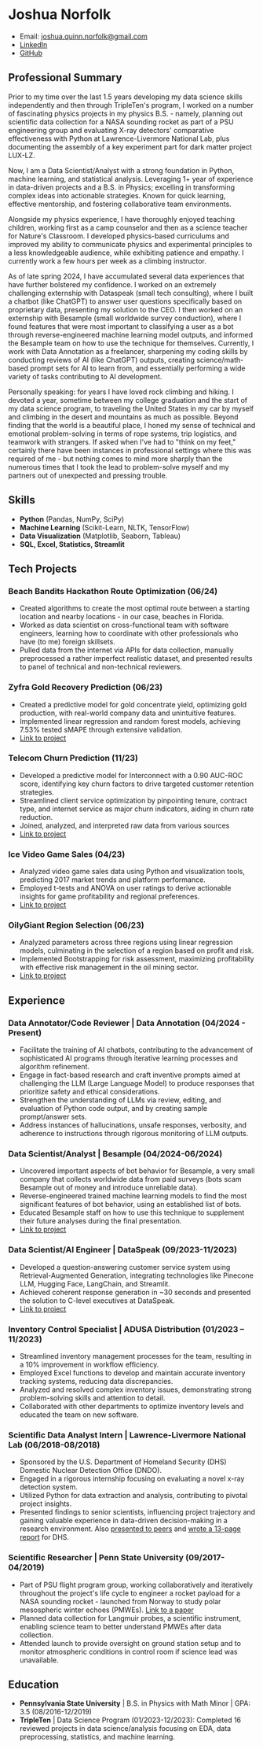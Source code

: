 # Joshua Norfolk
- Email: joshua.quinn.norfolk@gmail.com
- [LinkedIn](https://www.linkedin.com/in/joshua-norfolk/) 
- [GitHub](https://github.com/jnorfolk) 

## Professional Summary
Prior to my time over the last 1.5 years developing my data science skills independently and then through TripleTen's program, I worked on a number of fascinating physics projects in my physics B.S. - namely, planning out scientific data collection for a NASA sounding rocket as part of a PSU engineering group and evaluating X-ray detectors' comparative effectiveness with Python at Lawrence-Livermore National Lab, plus documenting the assembly of a key experiment part for dark matter project LUX-LZ. 

Now, I am a Data Scientist/Analyst with a strong foundation in Python, machine learning, and statistical analysis. Leveraging 1+ year of experience in data-driven projects and a B.S. in Physics; excelling in transforming complex ideas into actionable strategies. Known for quick learning, effective mentorship, and fostering collaborative team environments. 

Alongside my physics experience, I have thoroughly enjoyed teaching children, working first as a camp counselor and then as a science teacher for Nature's Classroom. I developed physics-based curriculums and improved my ability to communicate physics and experimental principles to a less knowledgeable audience, while exhibiting patience and empathy. I currently work a few hours per week as a climbing instructor.

As of late spring 2024, I have accumulated several data experiences that have further bolstered my confidence. I worked on an extremely challenging externship with Dataspeak (small tech consulting), where I built a chatbot (like ChatGPT) to answer user questions specifically based on proprietary data, presenting my solution to the CEO. I then worked on an externship with Besample (small worldwide survey conduction), where I found features that were most important to classifying a user as a bot through reverse-engineered machine learning model outputs, and informed the Besample team on how to use the technique for themselves. Currently, I work with Data Annotation as a freelancer, sharpening my coding skills by conducting reviews of AI (like ChatGPT) outputs, creating science/math-based prompt sets for AI to learn from, and essentially performing a wide variety of tasks contributing to AI development.

Personally speaking: for years I have loved rock climbing and hiking. I devoted a year, sometime between my college graduation and the start of my data science program, to traveling the United States in my car by myself and climbing in the desert and mountains as much as possible. Beyond finding that the world is a beautiful place, I honed my sense of technical and emotional problem-solving in terms of rope systems, trip logistics, and teamwork with strangers. If asked when I've had to "think on my feet," certainly there have been instances in professional settings where this was required of me - but nothing comes to mind more sharply than the numerous times that I took the lead to problem-solve myself and my partners out of unexpected and pressing trouble.

## Skills
- **Python** (Pandas, NumPy, SciPy)
- **Machine Learning** (Scikit-Learn, NLTK, TensorFlow)
- **Data Visualization** (Matplotlib, Seaborn, Tableau)
- **SQL, Excel, Statistics, Streamlit**

## Tech Projects
### Beach Bandits Hackathon Route Optimization (06/24)
- Created algorithms to create the most optimal route between a starting location and nearby locations - in our case, beaches in Florida.
- Worked as data scientist on cross-functional team with software engineers, learning how to coordinate with other professionals who have (to me) foreign skillsets.
- Pulled data from the internet via APIs for data collection, manually preprocessed a rather imperfect realistic dataset, and presented results to panel of technical and non-technical reviewers.

### Zyfra Gold Recovery Prediction (06/23)
- Created a predictive model for gold concentrate yield, optimizing gold production, with real-world company data and unintuitive features.
- Implemented linear regression and random forest models, achieving 7.53% tested sMAPE through extensive validation.
- [Link to project](https://github.com/jnorfolk/Telecom-Churn/blob/main/README.md)

### Telecom Churn Prediction (11/23)
- Developed a predictive model for Interconnect with a 0.90 AUC-ROC score, identifying key churn factors to drive targeted customer retention strategies.
- Streamlined client service optimization by pinpointing tenure, contract type, and internet service as major churn indicators, aiding in churn rate reduction.
- Joined, analyzed, and interpreted raw data from various sources
- [Link to project](https://github.com/jnorfolk/Telecom-Churn/blob/main/README.md)

### Ice Video Game Sales (04/23)
- Analyzed video game sales data using Python and visualization tools, predicting 2017 market trends and platform performance.
- Employed t-tests and ANOVA on user ratings to derive actionable insights for game profitability and regional preferences.
- [Link to project](https://github.com/jnorfolk/Data-Projects-TripleTen/tree/main/Ice%20Video%20Game%20Sales)

### OilyGiant Region Selection (06/23)
- Analyzed parameters across three regions using linear regression models, culminating in the selection of a region based on profit and risk.
- Implemented Bootstrapping for risk assessment, maximizing profitability with effective risk management in the oil mining sector.
- [Link to project](https://github.com/jnorfolk/OilyGiant-Region-Selection/blob/main/README.md)

## Experience

### Data Annotator/Code Reviewer | Data Annotation (04/2024 - Present)
- Facilitate the training of AI chatbots, contributing to the advancement of sophisticated AI programs through iterative learning processes and algorithm refinement.
- Engage in fact-based research and craft inventive prompts aimed at challenging the LLM (Large Language Model) to produce responses that prioritize safety and ethical considerations.
- Strengthen the understanding of LLMs via review, editing, and evaluation of Python code output, and by creating sample prompt/answer sets.
- Address instances of hallucinations, unsafe responses, verbosity, and adherence to instructions through rigorous monitoring of LLM outputs.

### Data Scientist/Analyst | Besample (04/2024-06/2024)
- Uncovered important aspects of bot behavior for Besample, a very small company that collects worldwide data from paid surveys (bots scam Besample out of money and introduce unreliable data).
- Reverse-engineered trained machine learning models to find the most significant features of bot behavior, using an established list of bots.
- Educated Besample staff on how to use this technique to supplement their future analyses during the final presentation.
- [Link to project](https://github.com/jnorfolk/Besample-Bot-Characterization/tree/main)

### Data Scientist/AI Engineer | DataSpeak (09/2023-11/2023)
- Developed a question-answering customer service system using Retrieval-Augmented Generation, integrating technologies like Pinecone LLM, Hugging Face, LangChain, and Streamlit.
- Achieved coherent response generation in ~30 seconds and presented the solution to C-level executives at DataSpeak.
- [Link to project](https://github.com/jnorfolk/DataSpeak-QA/blob/main/README.md)
  
### Inventory Control Specialist | ADUSA Distribution (01/2023 – 11/2023)
- Streamlined inventory management processes for the team, resulting in a 10% improvement in workflow efficiency.
- Employed Excel functions to develop and maintain accurate inventory tracking systems, reducing data discrepancies.
- Analyzed and resolved complex inventory issues, demonstrating strong problem-solving skills and attention to detail.
- Collaborated with other departments to optimize inventory levels and educated the team on new software.

### Scientific Data Analyst Intern | Lawrence-Livermore National Lab (06/2018-08/2018)
- Sponsored by the U.S. Department of Homeland Security (DHS) Domestic Nuclear Detection Office (DNDO).
- Engaged in a rigorous internship focusing on evaluating a novel x-ray detection system.
- Utilized Python for data extraction and analysis, contributing to pivotal project insights.
- Presented findings to senior scientists, influencing project trajectory and gaining valuable experience in data-driven decision-making in a research environment. Also [presented to peers](https://www.linkedin.com/in/joshua-norfolk/overlay/1635541268226/single-media-viewer/?profileId=ACoAAD9ACSkBF0ejByMqwfH2ZWR4dnky950ZZnQ) and [wrote a 13-page report](https://www.linkedin.com/in/joshua-norfolk/overlay/1705114493071/single-media-viewer/?profileId=ACoAAD9ACSkBF0ejByMqwfH2ZWR4dnky950ZZnQ) for DHS.

### Scientific Researcher | Penn State University (09/2017-04/2019)
- Part of PSU flight program group, working collaboratively and iteratively throughout the project's life cycle to engineer a rocket payload for a NASA sounding rocket - launched from Norway to study polar mesospheric winter echoes (PMWEs). [Link to a paper](https://www.linkedin.com/in/joshua-norfolk/overlay/1635541265735/single-media-viewer/?profileId=ACoAAD9ACSkBF0ejByMqwfH2ZWR4dnky950ZZnQ)
- Planned data collection for Langmuir probes, a scientific instrument, enabling science team to better understand PMWEs after data collection.
- Attended launch to provide oversight on ground station setup and to monitor atmospheric conditions in control room if science lead was unavailable.

## Education
- **Pennsylvania State University** \| B.S. in Physics with Math Minor \| GPA: 3.5 (08/2016-12/2019)
- **TripleTen** \| Data Science Program (01/2023-12/2023): Completed 16 reviewed projects in data science/analysis focusing on EDA, data preprocessing, statistics, and machine learning.
